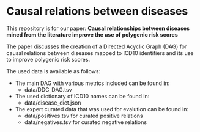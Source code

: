# Causal relations between diseases
 This repository is for our paper: **Causal relationships between diseases mined from the literature improve the use of polygenic risk scores**

 
The paper discusses the creation of a Directed Acyclic Graph (DAG) for causal relations between diseases mapped to ICD10 identifiers and its use to improve polygenic risk scores.

The used data is available as follows:

- The main DAG with various metrics included can be found in:
  - data/DDC_DAG.tsv
- The used dictionary of ICD10 names can be found in:
  - data/disease_dict.json
- The expert curated data that was used for evalution can be found in:
  - data/positives.tsv for curated positive relations
  - data/negatives.tsv for curated negative relations
